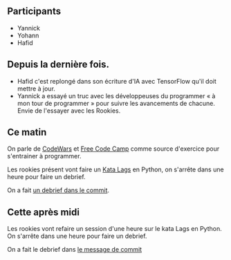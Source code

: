 ## Participants

- Yannick
- Yohann
- Hafid


## Depuis la dernière fois.


- Hafid c'est replongé dans son écriture d'IA avec TensorFlow qu'il doit mettre
  à jour.
- Yannick a essayé un truc avec les développeuses du programmer « à mon tour de
  programmer » pour suivre les avancements de chacune. Envie de l'essayer avec
  les Rookies.


## Ce matin

On parle de [CodeWars](https://www.codewars.com) et [Free Code
Camp](https://www.freecodecamp.com/) comme source d'exercice pour s'entrainer à
programmer.

Les rookies présent vont faire un [Kata Lags](http://codingdojo.org/kata/Lags/) en Python, on s'arrête dans une heure pour faire un debrief.

On a fait [un debrief dans le commit](https://github.com/ut7/rookie-club/releases/tag/20170331-session-1h-yohann-hafid).

## Cette après midi

Les rookies vont refaire un session d'une heure sur le kata Lags en Python. On s'arrête dans une heure pour faire un debrief.

On a fait le debrief dans [le message de commit](https://github.com/ut7/rookie-club/releases/tag/20170331-session-2-Yohann-et-Hafid)

